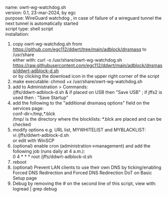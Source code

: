 name: owrt-wg-watchdog.sh  
version: 0.1, 23-mar-2024, by egc  
purpose: WireGuard watchdog , in case of failure of a wireguard tunnel the next tunnel is automatically started  
script type: shell script  
installation:  
1. copy owrt-wg-watchdog.sh from https://github.com/egc112/ddwrt/tree/main/adblock/dnsmasq to /usr/share  
   either with: curl -o /usr/share/owrt-wg-watchdog.sh https://raw.githubusercontent.com/egc112/ddwrt/main/adblock/dnsmasq/ddwrt-adblock-d.sh  
   or by clicking the download icon in the upper right corner of the script  
4. make executable: chmod +x /usr/share/owrt-wg-watchdog.sh  
5. add to Administration  > Commands:  
     /jffs/ddwrt-adblock-d.sh & 
     if placed on USB then "Save USB" ; if jffs2 is used then : "Save Startup"  
6. add the following to the "additional dnsmasq options" field on the
    services page:  
    conf-dir=/tmp,*.blck  
    /tmp/ is the directory where the blocklists: *.blck are placed and can be checked  
7. modify options e.g. URL list, MYWHITELIST and MYBLACKLIST:  
    vi /jffs/ddwrt-adblock-d.sh   
    or edit with WinSCP  
8. (optional) enable cron (administration->management) and add the  
    following job (runs daily at 4 a.m.):  
    0 4 * * * root /jffs/ddwrt-adblock-d.sh  
9. reboot  
10. (optional) Prevent LAN clients to use their own DNS by ticking/enabling Forced DNS Redirection and
   Forced DNS Redirection DoT on Basic Setup page  
11. Debug by removing the # on the second line of this script, view with: logread | grep debug  
